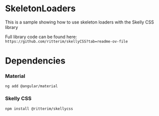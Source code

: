 # SkeletonLoaders
This is a sample showing how to use skeleton loaders with the Skelly CSS library

Full library code can be found here: `https://github.com/ritterim/skellyCSS?tab=readme-ov-file`


# Dependencies
### Material
`ng add @angular/material`

### Skelly CSS
`npm install @ritterim/skellycss`
